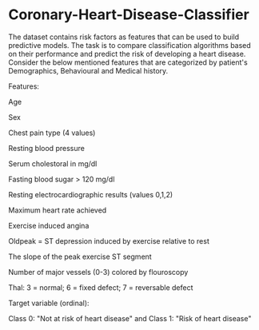 # Coronary-Heart-Disease-Classifier

The dataset contains risk factors as features that can be used to build predictive models. The task is to compare classification algorithms based on their performance and predict the risk of developing a heart disease. Consider the below mentioned features that are categorized by patient's Demographics, Behavioural and Medical history.

Features:

Age

Sex

Chest pain type (4 values)

Resting blood pressure

Serum cholestoral in mg/dl

Fasting blood sugar > 120 mg/dl

Resting electrocardiographic results (values 0,1,2)

Maximum heart rate achieved

Exercise induced angina

Oldpeak = ST depression induced by exercise relative to rest

The slope of the peak exercise ST segment

Number of major vessels (0-3) colored by flouroscopy

Thal: 3 = normal; 6 = fixed defect; 7 = reversable defect

Target variable (ordinal):

Class 0: "Not at risk of heart disease" and Class 1: "Risk of heart disease"
